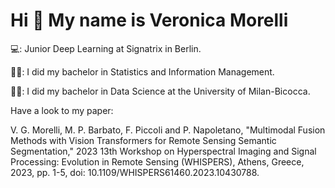 Hi 👋 My name is Veronica Morelli
=================================

💻: Junior Deep Learning at Signatrix in Berlin. 

👩‍🎓: I did my bachelor in Statistics and Information Management. 

👩‍🎓: I did my bachelor in Data Science at the University of Milan-Bicocca.

Have a look to my paper:

V. G. Morelli, M. P. Barbato, F. Piccoli and P. Napoletano, "Multimodal Fusion Methods with Vision Transformers for Remote Sensing Semantic Segmentation," 2023 13th Workshop on Hyperspectral Imaging and Signal Processing: Evolution in Remote Sensing (WHISPERS), Athens, Greece, 2023, pp. 1-5, doi: 10.1109/WHISPERS61460.2023.10430788. 
